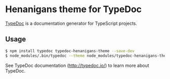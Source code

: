# Henanigans theme for TypeDoc

[TypeDoc](http://typedoc.io/) is a documentation generator for TypeScript projects.

## Usage

```bash
$ npm install typedoc typedoc-henanigans-theme --save-dev
$ node_modules/.bin/typedoc --theme node_modules/typedoc-henanigans-theme/bin/default --out doc path/to/ts/dir
```

See TypeDoc documentation (http://typedoc.io/) to learn more about TypeDoc.
